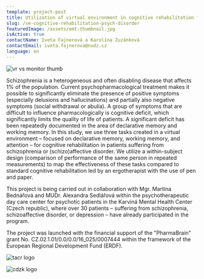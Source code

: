 ```yaml
---
template: project-post
title: Utilization of virtual environment in cognitive rehabilitation for patients with psychiatric disorder
slug: /ve-cognitive-rehabilitation-psych-disorder
featuredImage: /assets/emt-thumbnail.jpg
isActive: true
contactName: Iveta Fajnerová a Karolína Zuzánková
contactEmail: iveta.fajnerova@nudz.cz
language: en
---
```


![vr vs monitor thumb](/emt-thumbnail.jpg)

Schizophrenia is a heterogeneous and often disabling disease that affects 1% of the population. Current psychopharmacological treatment makes it possible to significantly eliminate the presence of positive symptoms (especially delusions and hallucinations) and partially also negative symptoms (social withdrawal or abulia). A group of symptoms that are difficult to influence pharmacologically is cognitive deficit, which significantly limits the quality of life of patients. A significant deficit has been repeatedly documented in the area of declarative memory and working memory. In this study, we use three tasks created in a virtual environment – focused on declarative memory, working memory, and attention – for cognitive rehabilitation in patients suffering from schizophrenia or (schizo)affective disorder. We utilize a within-subject design (comparison of performance of the same person in repeated measurements) to map the effectiveness of these tasks compared to standard cognitive rehabilitation led by an ergotherapist with the use of pen and paper.

This project is being carried out in collaboration with Mgr. Martina Bednářová and MUDr. Alexandra Sedlářová within the psychotherapeutic day care center for psychotic patients in the Karviná Mental Health Center (Czech republic), where over 30 patients – suffering from schizophrenia, schizoaffective disorder, or depression – have already participated in the program.

The project was launched with the financial support of the "PharmaBrain" grant No. CZ.02.1.01/0.0/0.0/16_025/0007444 within the framework of the European Regional Development Fund (ERDF).

![tacr logo](/logo-tacr.png)

![cdzk logo](/logo-cdzk.png)